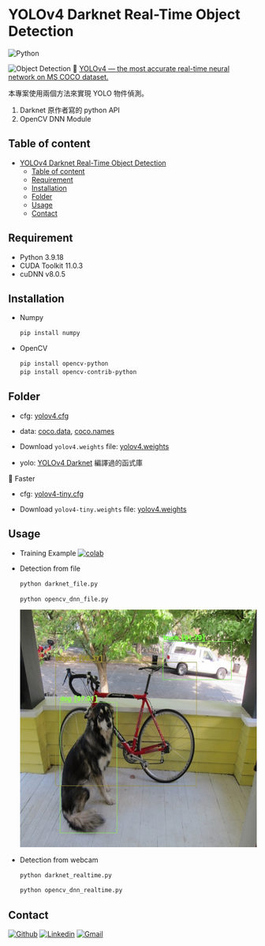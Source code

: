 # YOLOv4 Darknet Real-Time Object Detection

![Python](https://img.shields.io/badge/Python-14354C.svg?logo=python&logoColor=white)

![Object Detection](https://miro.medium.com/v2/resize:fit:2792/format:webp/1*Co8xD0IWPaBiWr-Xfu38dw.jpeg)
:link: [YOLOv4 — the most accurate real-time neural network on MS COCO dataset.](https://alexeyab84.medium.com/yolov4-the-most-accurate-real-time-neural-network-on-ms-coco-dataset-73adfd3602fe)

本專案使用兩個方法來實現 YOLO 物件偵測。

1. Darknet 原作者寫的 python API
2. OpenCV DNN Module

## Table of content

- [YOLOv4 Darknet Real-Time Object Detection](#yolov4-darknet-real-time-object-detection)
  - [Table of content](#table-of-content)
  - [Requirement](#requirement)
  - [Installation](#installation)
  - [Folder](#folder)
  - [Usage](#usage)
  - [Contact](#contact)

## Requirement

- Python 3.9.18
- CUDA Toolkit 11.0.3
- cuDNN v8.0.5

## Installation

- Numpy
  
  ```bash
  pip install numpy
  ```

- OpenCV

  ```bash
  pip install opencv-python
  pip install opencv-contrib-python
  ```

## Folder

- cfg: [yolov4.cfg](https://github.com/AlexeyAB/darknet/blob/master/cfg/yolov4.cfg)

- data: [coco.data](https://github.com/AlexeyAB/darknet/blob/master/cfg/coco.data), [coco.names](https://github.com/AlexeyAB/darknet/blob/master/cfg/coco.names)

- Download `yolov4.weights` file: [yolov4.weights](https://github.com/AlexeyAB/darknet/releases/download/darknet_yolo_v3_optimal/yolov4.weights)

- yolo: [YOLOv4 Darknet](https://github.com/AlexeyAB/darknet) 編譯過的函式庫

:pushpin: Faster

- cfg: [yolov4-tiny.cfg](https://github.com/AlexeyAB/darknet/blob/master/cfg/yolov4-tiny.cfg)

- Download `yolov4-tiny.weights` file: [yolov4.weights](https://github.com/AlexeyAB/darknet/releases/download/darknet_yolo_v4_pre/yolov4-tiny.weights)

## Usage

- Training Example
  [![colab](https://user-images.githubusercontent.com/4096485/86174097-b56b9000-bb29-11ea-9240-c17f6bacfc34.png)](https://colab.research.google.com/drive/1_GdoqCJWXsChrOiY8sZMr_zbr_fH-0Fg)

- Detection from file
  
  ```bash
  python darknet_file.py
  ```

  ```bash
  python opencv_dnn_file.py
  ```

  ![result](./result.jpg)

- Detection from webcam
  
  ```bash
  python darknet_realtime.py
  ```

  ```bash
  python opencv_dnn_realtime.py
  ```

## Contact

[![Github](https://img.shields.io/badge/Github-100000.svg?logo=github&logoColor=white)](https://github.com/YunTW) [![Linkedin](https://img.shields.io/badge/Linkedin-0077B5.svg?logo=linkedin&logoColor=white)](https://www.linkedin.com/in/yuntw/) [![Gmail](https://img.shields.io/badge/Gmail-D14836?logo=gmail&logoColor=white)](terrell60813@gmail.com)
